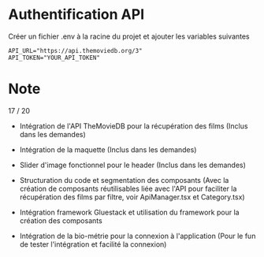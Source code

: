 # Authentification API

Créer un fichier .env à la racine du projet et ajouter les variables suivantes

```
API_URL="https://api.themoviedb.org/3"
API_TOKEN="YOUR_API_TOKEN"
```

# Note

17 / 20

- Intégration de l'API TheMovieDB pour la récupération des films (Inclus dans les demandes)
- Intégration de la maquette (Inclus dans les demandes)
- Slider d'image fonctionnel pour le header (Inclus dans les demandes)

- Structuration du code et segmentation des composants (Avec la création de composants réutilisables liée avec l'API pour faciliter la récupération des films par filtre, voir ApiManager.tsx et Category.tsx)
- Intégration framework Gluestack et utilisation du framework pour la création des composants
- Intégration de la bio-métrie pour la connexion à l'application (Pour le fun de tester l'intégration et facilité la connexion)